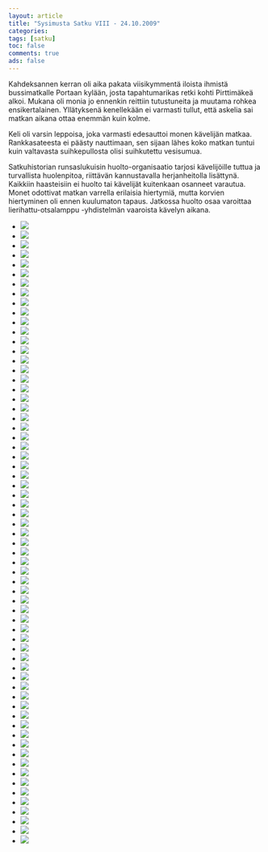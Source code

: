 ```yaml
---
layout: article 
title: "Sysimusta Satku VIII - 24.10.2009" 
categories: 
tags: [satku]
toc: false 
comments: true 
ads: false 
---
```


Kahdeksannen kerran oli aika pakata viisikymmentä iloista ihmistä
bussimatkalle Portaan kylään, josta tapahtumarikas retki kohti
Pirttimäkeä alkoi. Mukana oli monia jo ennenkin reittiin tutustuneita ja
muutama rohkea ensikertalainen. Yllätyksenä kenellekään ei varmasti
tullut, että askelia sai matkan aikana ottaa enemmän kuin kolme.

Keli oli varsin leppoisa, joka varmasti edesauttoi monen kävelijän
matkaa. Rankkasateesta ei päästy nauttimaan, sen sijaan lähes koko
matkan tuntui kuin valtavasta suihkepullosta olisi suihkutettu
vesisumua. 

Satkuhistorian runsaslukuisin huolto-organisaatio tarjosi kävelijöille
tuttua ja turvallista huolenpitoa, riittävän kannustavalla
herjanheitolla lisättynä. Kaikkiin haasteisiin ei huolto tai kävelijät
kuitenkaan osanneet varautua. Monet odottivat matkan varrella erilaisia
hiertymiä, mutta korvien hiertyminen oli ennen kuulumaton tapaus.
Jatkossa huolto osaa varoittaa lierihattu-otsalamppu -yhdistelmän
vaaroista kävelyn aikana.

<div class="image-gallery" markdown="1">

-   [![](/images/sysimusta-satku-8/Thumbnails/satku_8%20001.jpg)](/images/sysimusta-satku-8/satku_8%20001.jpg)
-   [![](/images/sysimusta-satku-8/Thumbnails/satku_8%20010.jpg)](/images/sysimusta-satku-8/satku_8%20010.jpg)
-   [![](/images/sysimusta-satku-8/Thumbnails/satku_8%20013.jpg)](/images/sysimusta-satku-8/satku_8%20013.jpg)
-   [![](/images/sysimusta-satku-8/Thumbnails/satku_8%20016.jpg)](/images/sysimusta-satku-8/satku_8%20016.jpg)
-   [![](/images/sysimusta-satku-8/Thumbnails/satku_8%20020.jpg)](/images/sysimusta-satku-8/satku_8%20020.jpg)
-   [![](/images/sysimusta-satku-8/Thumbnails/satku_8%20023.jpg)](/images/sysimusta-satku-8/satku_8%20023.jpg)
-   [![](/images/sysimusta-satku-8/Thumbnails/satku_8%20024.jpg)](/images/sysimusta-satku-8/satku_8%20024.jpg)
-   [![](/images/sysimusta-satku-8/Thumbnails/satku_8%20028.jpg)](/images/sysimusta-satku-8/satku_8%20028.jpg)
-   [![](/images/sysimusta-satku-8/Thumbnails/satku_8%20034.jpg)](/images/sysimusta-satku-8/satku_8%20034.jpg)
-   [![](/images/sysimusta-satku-8/Thumbnails/satku_8%20041.jpg)](/images/sysimusta-satku-8/satku_8%20041.jpg)
-   [![](/images/sysimusta-satku-8/Thumbnails/satku_8%20045.jpg)](/images/sysimusta-satku-8/satku_8%20045.jpg)
-   [![](/images/sysimusta-satku-8/Thumbnails/satku_8%20047.jpg)](/images/sysimusta-satku-8/satku_8%20047.jpg)
-   [![](/images/sysimusta-satku-8/Thumbnails/satku_8%20053.jpg)](/images/sysimusta-satku-8/satku_8%20053.jpg)
-   [![](/images/sysimusta-satku-8/Thumbnails/satku_8%20057.jpg)](/images/sysimusta-satku-8/satku_8%20057.jpg)
-   [![](/images/sysimusta-satku-8/Thumbnails/satku_8%20059.jpg)](/images/sysimusta-satku-8/satku_8%20059.jpg)
-   [![](/images/sysimusta-satku-8/Thumbnails/satku_8%20060.jpg)](/images/sysimusta-satku-8/satku_8%20060.jpg)
-   [![](/images/sysimusta-satku-8/Thumbnails/satku_8%20063.jpg)](/images/sysimusta-satku-8/satku_8%20063.jpg)
-   [![](/images/sysimusta-satku-8/Thumbnails/satku_8%20065.jpg)](/images/sysimusta-satku-8/satku_8%20065.jpg)
-   [![](/images/sysimusta-satku-8/Thumbnails/satku_8%20066.jpg)](/images/sysimusta-satku-8/satku_8%20066.jpg)
-   [![](/images/sysimusta-satku-8/Thumbnails/satku_8%20072.jpg)](/images/sysimusta-satku-8/satku_8%20072.jpg)
-   [![](/images/sysimusta-satku-8/Thumbnails/satku_8%20079.jpg)](/images/sysimusta-satku-8/satku_8%20079.jpg)
-   [![](/images/sysimusta-satku-8/Thumbnails/satku_8%20080.jpg)](/images/sysimusta-satku-8/satku_8%20080.jpg)
-   [![](/images/sysimusta-satku-8/Thumbnails/satku_8%20081.jpg)](/images/sysimusta-satku-8/satku_8%20081.jpg)
-   [![](/images/sysimusta-satku-8/Thumbnails/satku_8%20082.jpg)](/images/sysimusta-satku-8/satku_8%20082.jpg)
-   [![](/images/sysimusta-satku-8/Thumbnails/satku_8%20091.jpg)](/images/sysimusta-satku-8/satku_8%20091.jpg)
-   [![](/images/sysimusta-satku-8/Thumbnails/satku_8%20093.jpg)](/images/sysimusta-satku-8/satku_8%20093.jpg)
-   [![](/images/sysimusta-satku-8/Thumbnails/satku_8%20094.jpg)](/images/sysimusta-satku-8/satku_8%20094.jpg)
-   [![](/images/sysimusta-satku-8/Thumbnails/satku_8%20095.jpg)](/images/sysimusta-satku-8/satku_8%20095.jpg)
-   [![](/images/sysimusta-satku-8/Thumbnails/satku_8%20097.jpg)](/images/sysimusta-satku-8/satku_8%20097.jpg)
-   [![](/images/sysimusta-satku-8/Thumbnails/satku_8%20102.jpg)](/images/sysimusta-satku-8/satku_8%20102.jpg)
-   [![](/images/sysimusta-satku-8/Thumbnails/satku_8%20103.jpg)](/images/sysimusta-satku-8/satku_8%20103.jpg)
-   [![](/images/sysimusta-satku-8/Thumbnails/satku_8%20105.jpg)](/images/sysimusta-satku-8/satku_8%20105.jpg)
-   [![](/images/sysimusta-satku-8/Thumbnails/satku_8%20106.jpg)](/images/sysimusta-satku-8/satku_8%20106.jpg)
-   [![](/images/sysimusta-satku-8/Thumbnails/satku_8%20110.jpg)](/images/sysimusta-satku-8/satku_8%20110.jpg)
-   [![](/images/sysimusta-satku-8/Thumbnails/satku_8%20111.jpg)](/images/sysimusta-satku-8/satku_8%20111.jpg)
-   [![](/images/sysimusta-satku-8/Thumbnails/satku_8%20117.jpg)](/images/sysimusta-satku-8/satku_8%20117.jpg)
-   [![](/images/sysimusta-satku-8/Thumbnails/satku_8%20119.jpg)](/images/sysimusta-satku-8/satku_8%20119.jpg)
-   [![](/images/sysimusta-satku-8/Thumbnails/satku_8%20120.jpg)](/images/sysimusta-satku-8/satku_8%20120.jpg)
-   [![](/images/sysimusta-satku-8/Thumbnails/satku_8%20121.jpg)](/images/sysimusta-satku-8/satku_8%20121.jpg)
-   [![](/images/sysimusta-satku-8/Thumbnails/satku_8%20122.jpg)](/images/sysimusta-satku-8/satku_8%20122.jpg)
-   [![](/images/sysimusta-satku-8/Thumbnails/satku_8%20123.jpg)](/images/sysimusta-satku-8/satku_8%20123.jpg)
-   [![](/images/sysimusta-satku-8/Thumbnails/satku_8%20125.jpg)](/images/sysimusta-satku-8/satku_8%20125.jpg)
-   [![](/images/sysimusta-satku-8/Thumbnails/satku_8%20126.jpg)](/images/sysimusta-satku-8/satku_8%20126.jpg)
-   [![](/images/sysimusta-satku-8/Thumbnails/satku_8%20129.jpg)](/images/sysimusta-satku-8/satku_8%20129.jpg)
-   [![](/images/sysimusta-satku-8/Thumbnails/satku_8%20131.jpg)](/images/sysimusta-satku-8/satku_8%20131.jpg)
-   [![](/images/sysimusta-satku-8/Thumbnails/satku_8%20134.jpg)](/images/sysimusta-satku-8/satku_8%20134.jpg)
-   [![](/images/sysimusta-satku-8/Thumbnails/satku_8%20137.jpg)](/images/sysimusta-satku-8/satku_8%20137.jpg)
-   [![](/images/sysimusta-satku-8/Thumbnails/satku_8%20138.jpg)](/images/sysimusta-satku-8/satku_8%20138.jpg)
-   [![](/images/sysimusta-satku-8/Thumbnails/satku_8%20139.jpg)](/images/sysimusta-satku-8/satku_8%20139.jpg)
-   [![](/images/sysimusta-satku-8/Thumbnails/satku_8%20141.jpg)](/images/sysimusta-satku-8/satku_8%20141.jpg)
-   [![](/images/sysimusta-satku-8/Thumbnails/satku_8%20151.jpg)](/images/sysimusta-satku-8/satku_8%20151.jpg)
-   [![](/images/sysimusta-satku-8/Thumbnails/satku_8%20159.jpg)](/images/sysimusta-satku-8/satku_8%20159.jpg)
-   [![](/images/sysimusta-satku-8/Thumbnails/satku_8%20162.jpg)](/images/sysimusta-satku-8/satku_8%20162.jpg)
-   [![](/images/sysimusta-satku-8/Thumbnails/satku_8%20171.jpg)](/images/sysimusta-satku-8/satku_8%20171.jpg)
-   [![](/images/sysimusta-satku-8/Thumbnails/satku_8%20184.jpg)](/images/sysimusta-satku-8/satku_8%20184.jpg)
-   [![](/images/sysimusta-satku-8/Thumbnails/satku_8%20193.jpg)](/images/sysimusta-satku-8/satku_8%20193.jpg)
-   [![](/images/sysimusta-satku-8/Thumbnails/satku_8%20213.jpg)](/images/sysimusta-satku-8/satku_8%20213.jpg)
-   [![](/images/sysimusta-satku-8/Thumbnails/satku_8%20222.jpg)](/images/sysimusta-satku-8/satku_8%20222.jpg)
-   [![](/images/sysimusta-satku-8/Thumbnails/satku_8%20232.jpg)](/images/sysimusta-satku-8/satku_8%20232.jpg)
-   [![](/images/sysimusta-satku-8/Thumbnails/satku_8%20253.jpg)](/images/sysimusta-satku-8/satku_8%20253.jpg)
-   [![](/images/sysimusta-satku-8/Thumbnails/satku_8%20278.jpg)](/images/sysimusta-satku-8/satku_8%20278.jpg)
-   [![](/images/sysimusta-satku-8/Thumbnails/satku_8%20313.jpg)](/images/sysimusta-satku-8/satku_8%20313.jpg)
-   [![](/images/sysimusta-satku-8/Thumbnails/satku_8%20329.jpg)](/images/sysimusta-satku-8/satku_8%20329.jpg)
-   [![](/images/sysimusta-satku-8/Thumbnails/satku_8%20340.jpg)](/images/sysimusta-satku-8/satku_8%20340.jpg)
-   [![](/images/sysimusta-satku-8/Thumbnails/satku_8%20371.jpg)](/images/sysimusta-satku-8/satku_8%20371.jpg)

</div>
